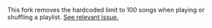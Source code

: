This fork removes the hardcoded limit to 100 songs when playing or shuffling a playlist. [See relevant issue.](https://github.com/CappielloAntonio/tempo/issues/258)

